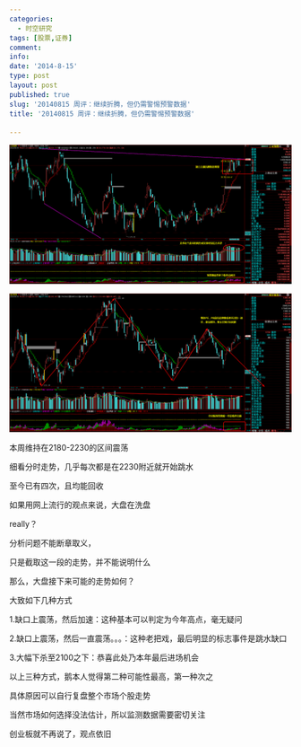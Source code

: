 ```yaml
---
categories:
  - 时空研究
tags: [股票,证券]
comment: 
info: 
date: '2014-8-15'
type: post
layout: post
published: true
slug: '20140815 周评：继续折腾，但仍需警惕预警数据'
title: '20140815 周评：继续折腾，但仍需警惕预警数据'

---
```

![20140815-0](/images/20140815-0.gif)

![20140815-1](/images/20140815-1.gif)

本周维持在2180-2230的区间震荡

细看分时走势，几乎每次都是在2230附近就开始跳水

至今已有四次，且均能回收

如果用网上流行的观点来说，大盘在洗盘

really？

分析问题不能断章取义，

只是截取这一段的走势，并不能说明什么


那么，大盘接下来可能的走势如何？

大致如下几种方式

1.缺口上震荡，然后加速：这种基本可以判定为今年高点，毫无疑问

2.缺口上震荡，然后一直震荡。。。：这种老把戏，最后明显的标志事件是跳水缺口

3.大幅下杀至2100之下：恭喜此处乃本年最后进场机会


以上三种方式，鹅本人觉得第二种可能性最高，第一种次之

具体原因可以自行复盘整个市场个股走势

当然市场如何选择没法估计，所以监测数据需要密切关注


创业板就不再说了，观点依旧